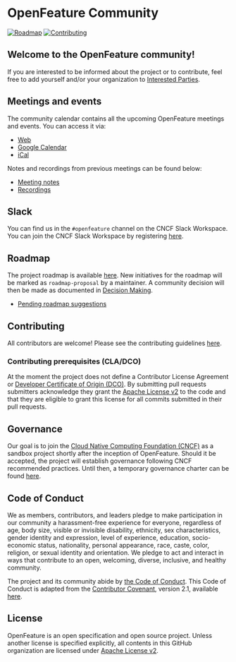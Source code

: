 # OpenFeature Community

[![Roadmap](https://img.shields.io/static/v1?label=Roadmap&message=public&color=green)](https://github.com/orgs/open-feature/projects/1)
[![Contributing](https://img.shields.io/static/v1?label=Contributing&message=guide&color=blue)](https://github.com/open-feature/.github/blob/main/CONTRIBUTING.md)

## Welcome to the OpenFeature community!

If you are interested to be informed about the project or to contribute, feel free to add yourself and/or your organization to [Interested Parties](./interested-parties.md).

## Meetings and events

The community calendar contains all the upcoming OpenFeature meetings and events. You can access it via:

 - [Web](https://calendar.google.com/calendar/embed?src=0ua7i1hiv5dh18b27toah63644%40group.calendar.google.com)
 - [Google
Calendar](https://calendar.google.com/calendar/u/0?cid=MHVhN2kxaGl2NWRoMThiMjd0b2FoNjM2NDRAZ3JvdXAuY2FsZW5kYXIuZ29vZ2xlLmNvbQ)
 - [iCal](https://calendar.google.com/calendar/ical/0ua7i1hiv5dh18b27toah63644%40group.calendar.google.com/public/basic.ics)

Notes and recordings from previous meetings can be found below:

 - [Meeting notes](https://docs.google.com/document/d/1pp6t2giTcdEdVAri_2B1Z6Mv8mHhvtZT1AmkPV9K7xQ/edit?usp=sharing)
 - [Recordings](https://www.youtube.com/channel/UCXSFt-dT2HORGXz1-ksxtxw_)

## Slack

You can find us in the `#openfeature` channel on the CNCF Slack Workspace. You can join the CNCF Slack Workspace by registering [here](https://slack.cncf.io).

## Roadmap

The project roadmap is available [here](https://github.com/orgs/open-feature/projects/1).
New initiatives for the roadmap will be marked as `roadmap-proposal` by a maintainer. A community decision will then be made as documented in [Decision Making](./governance-charter.md#decision-making).

- [Pending roadmap suggestions](https://github.com/search?q=org%3Aopen-feature+label%3Aroadmap-proposal&type=issues)

## Contributing

All contributors are welcome!
Please see the contributing guidelines
[here](https://github.com/open-feature/.github/blob/main/CONTRIBUTING.md).

### Contributing prerequisites (CLA/DCO)

At the moment the project does not define a
Contributor License Agreement or 
[Developer Certificate of Origin (DCO)](https://wiki.linuxfoundation.org/dco).
By submitting pull requests submitters acknowledge they grant the [Apache License v2](./LICENSE) to the code and that they are eligible to grant this license for all commits submitted in their pull requests.

## Governance

Our goal is to join the [Cloud Native Computing Foundation (CNCF)](https://www.cncf.io/) as a sandbox project shortly after the inception of OpenFeature.
Should it be accepted, the project will establish governance following CNCF recommended practices. Until then, a temporary governance charter can be found [here](./governance-charter.md).

## Code of Conduct

We as members, contributors, and leaders pledge to make participation in our community a harassment-free experience for everyone, regardless of age, body size, visible or invisible disability, ethnicity, sex characteristics, gender identity and expression, level of experience, education, socio-economic status, nationality, personal appearance, race, caste, color, religion, or sexual identity and orientation. We pledge to act and interact in ways that contribute to an open, welcoming, diverse, inclusive, and healthy community.

The project and its community abide by [the Code of Conduct](https://github.com/open-feature/.github/blob/main/CODE_OF_CONDUCT.md).
This Code of Conduct is adapted from the [Contributor Covenant](https://www.contributor-covenant.org),
version 2.1, available
[here](https://www.contributor-covenant.org/version/2/1/code_of_conduct.html).

## License

OpenFeature is an open specification and open source project.
Unless another license is specified explicitly,
all contents in this GitHub organization are licensed under [Apache License v2](./LICENSE).

